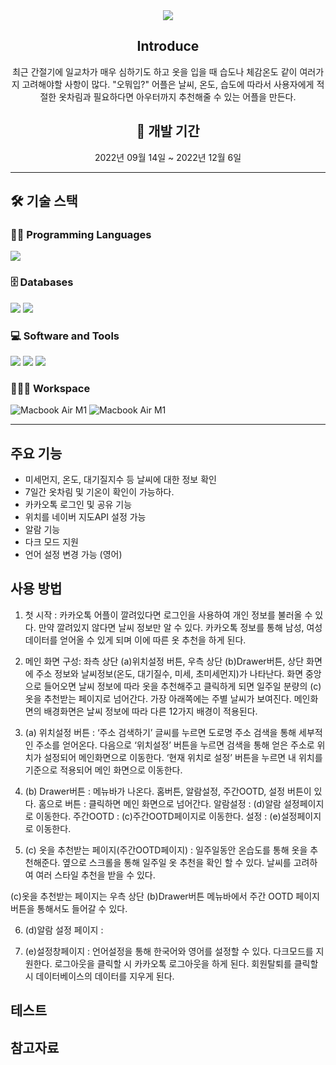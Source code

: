 <div align="center">
  <img src = "https://velog.velcdn.com/images/shin75492/post/66168186-275b-419b-adbd-b5cbbf437e7f/image.gif">
  <h2>Introduce</h2>
    <p>최근 간절기에 일교차가 매우 심하기도 하고 옷을 입을 때 습도나 체감온도 같이 여러가지 고려해야할 사항이 많다. "오뭐입?" 어플은 날씨, 온도, 습도에 따라서 사용자에게 적절한 옷차림과 필요하다면 아우터까지 추천해줄 수 있는 어플을 만든다.</p>


  <h2>📆 개발 기간</h2>
	<p>2022년 09월 14일 ~ 2022년 12월 6일</p>
</div>

  ---

## 🛠️ 기술 스택

### 👨‍💻 Programming Languages

<img src="https://img.shields.io/badge/Flutter-02569B?style=for-the-badge&logo=Flutter&logoColor=white">

### 🗄️ Databases

<img src="https://img.shields.io/badge/Google Sheets-68BC71?style=for-the-badge&logo=Google Sheets&logoColor=34A853"> <img src="https://img.shields.io/badge/Firebase-FF6550?style=for-the-badge&logo=Firebase&logoColor=FFCA28">

### 💻 Software and Tools

<img src="https://img.shields.io/badge/Adobe Photoshop-0B2C4A?style=for-the-badge&logo=Adobe Photoshop&logoColor=31A8FF"> <img src="https://img.shields.io/badge/Adobe Illustrator-C70D2C?style=for-the-badge&logo=Adobe Illustrator&logoColor=FF9A00"> <img src="https://img.shields.io/badge/Android Studio-blac?style=for-the-badge&logo=Android Studio&logoColor=white">


### 👨🏽‍💻 Workspace
<img alt="Macbook Air M1" src="https://img.shields.io/badge/Apple-MacBook_PRO_-999999?style=for-the-badge&logo=apple&logoColor=white"> <img alt="Macbook Air M1" src="https://img.shields.io/badge/Windows-111111?style=for-the-badge&logo=Windows&logoColor=0078D6">

---

## 주요 기능

- 미세먼지, 온도, 대기질지수 등 날씨에 대한 정보 확인
- 7일간 옷차림 및 기온이 확인이 가능하다.
- 카카오톡 로그인 및 공유 기능
- 위치를 네이버 지도API 설정 가능
- 알람 기능
- 다크 모드 지원
- 언어 설정 변경 가능 (영어)

## 사용 방법
1. 첫 시작 : 카카오톡 어플이 깔려있다면 로그인을 사용하여 개인 정보를 불러올 수 있다. 만약 깔려있지 않다면 날씨 정보만 알 수 있다. 카카오톡 정보를 통해 남성, 여성 데이터를 얻어올 수 있게 되며 이에 따른 옷 추천을 하게 된다.

2. 메인 화면 구성:  좌측 상단 (a)위치설정 버튼, 우측 상단 (b)Drawer버튼, 상단 화면에 주소 정보와 날씨정보(온도, 대기질수, 미세, 초미세먼지)가 나타난다. 
화면 중앙으로 들어오면 날씨 정보에 따라 옷을 추천해주고 클릭하게 되면 일주일 분량의 (c)옷을 추천받는 페이지로 넘어간다.
가장 아래쪽에는 주별 날씨가 보여진다.
메인화면의 배경화면은 날씨 정보에 따라 다른 12가지 배경이 적용된다. 

3. (a) 위치설정 버튼 : ‘주소 검색하기’ 글씨를 누르면 도로명 주소 검색을 통해 세부적인 주소를 얻어온다. 다음으로 ‘위치설정’ 버튼을 누르면 검색을 통해 얻은 주소로 위치가 설정되어 메인화면으로 이동한다.
‘현재 위치로 설정’ 버튼을 누르면 내 위치를 기준으로 적용되어 메인 화면으로 이동한다.

4. (b) Drawer버튼 : 메뉴바가 나온다. 홈버튼, 알람설정, 주간OOTD, 설정 버튼이 있다. 
홈으로 버튼 :  클릭하면 메인 화면으로 넘어간다. 
알람설정 : (d)알람 설정페이지로 이동한다. 
주간OOTD : (c)주간OOTD페이지로 이동한다. 
설정 : (e)설정페이지로 이동한다.

5. (c) 옷을 추천받는 페이지(주간OOTD페이지) : 일주일동안 온습도를 통해 옷을 추천해준다. 옆으로 스크롤을 통해 일주일 옷 추천을 확인 할 수 있다. 날씨를 고려하여 여러 스타일 추천을 받을 수 있다.

  (c)옷을 추천받는 페이지는 우측 상단 (b)Drawer버튼 메뉴바에서 주간 OOTD 페이지 버튼을 통해서도 들어갈 수 있다.

6. (d)알람 설정 페이지 : 

7. (e)설정창페이지 : 언어설정을 통해 한국어와 영어를 설정할 수 있다. 
다크모드를 지원한다. 
로그아웃을 클릭할 시 카카오톡 로그아웃을 하게 된다.
회원탈퇴를 클릭할 시 데이터베이스의 데이터를 지우게 된다.
## 테스트
  
## 참고자료
